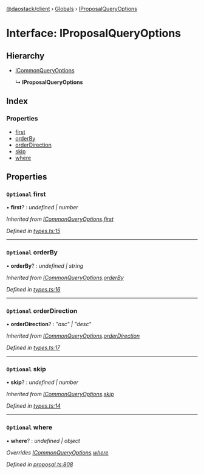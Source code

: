 [@daostack/client](../README.md) › [Globals](../globals.md) › [IProposalQueryOptions](iproposalqueryoptions.md)

# Interface: IProposalQueryOptions

## Hierarchy

* [ICommonQueryOptions](icommonqueryoptions.md)

  ↳ **IProposalQueryOptions**

## Index

### Properties

* [first](iproposalqueryoptions.md#optional-first)
* [orderBy](iproposalqueryoptions.md#optional-orderby)
* [orderDirection](iproposalqueryoptions.md#optional-orderdirection)
* [skip](iproposalqueryoptions.md#optional-skip)
* [where](iproposalqueryoptions.md#optional-where)

## Properties

### `Optional` first

• **first**? : *undefined | number*

*Inherited from [ICommonQueryOptions](icommonqueryoptions.md).[first](icommonqueryoptions.md#optional-first)*

*Defined in [types.ts:15](https://github.com/daostack/client/blob/3f46a94/src/types.ts#L15)*

___

### `Optional` orderBy

• **orderBy**? : *undefined | string*

*Inherited from [ICommonQueryOptions](icommonqueryoptions.md).[orderBy](icommonqueryoptions.md#optional-orderby)*

*Defined in [types.ts:16](https://github.com/daostack/client/blob/3f46a94/src/types.ts#L16)*

___

### `Optional` orderDirection

• **orderDirection**? : *"asc" | "desc"*

*Inherited from [ICommonQueryOptions](icommonqueryoptions.md).[orderDirection](icommonqueryoptions.md#optional-orderdirection)*

*Defined in [types.ts:17](https://github.com/daostack/client/blob/3f46a94/src/types.ts#L17)*

___

### `Optional` skip

• **skip**? : *undefined | number*

*Inherited from [ICommonQueryOptions](icommonqueryoptions.md).[skip](icommonqueryoptions.md#optional-skip)*

*Defined in [types.ts:14](https://github.com/daostack/client/blob/3f46a94/src/types.ts#L14)*

___

### `Optional` where

• **where**? : *undefined | object*

*Overrides [ICommonQueryOptions](icommonqueryoptions.md).[where](icommonqueryoptions.md#optional-where)*

*Defined in [proposal.ts:808](https://github.com/daostack/client/blob/3f46a94/src/proposal.ts#L808)*

